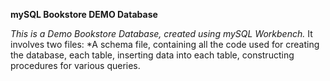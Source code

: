 **mySQL Bookstore DEMO Database**
<br>

*This is a Demo Bookstore Database, created using mySQL Workbench.*
 It involves two files:
 *A schema file, containing all the code used for creating the database, each table, inserting data into each table, constructing procedures for various queries.
<br>


